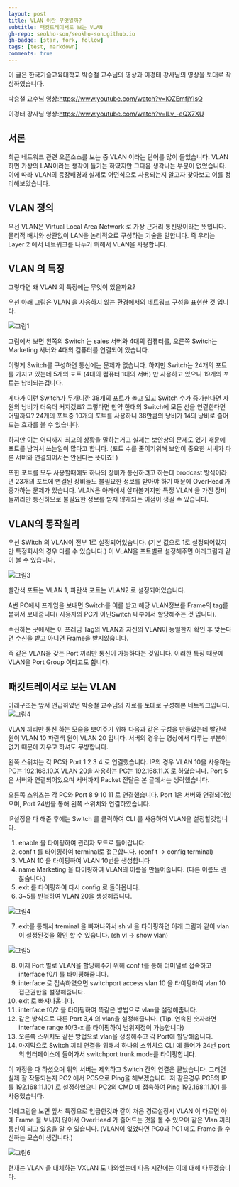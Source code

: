 ```yaml
---
layout: post
title: VLAN 이란 무엇일까?
subtitle: 패킷트레이서로 보는 VLAN
gh-repo: seokho-son/seokho-son.github.io
gh-badge: [star, fork, follow]
tags: [test, markdown]
comments: true
---
```


이 글은 한국기술교육대학교 박승철 교수님의 영상과 이경태 강사님의 영상을 토대로 작성하였습니다. 

박승철 교수님 영상:https://www.youtube.com/watch?v=lOZEmfjYIsQ

이경태 강사님 영상:https://www.youtube.com/watch?v=ILv_-eQX7XU

## 서론

최근 네트워크 관련 오픈소스를 보는 중 VLAN 이라는 단어를 많이 들었습니다. VLAN 하면 가상의 LAN이라는 생각이 들기는 하였지만 
그다음 생각나는 부분이 없었습니다. 이에 따라 VLAN의 등장배경과 실제로 어떤식으로 사용되는지 알고자 찾아보고 이를 정리해보았습니다.



## VLAN 정의

우선 VLAN은 Virtual Local Area Network 로 가상 근거리 통신망이라는 뜻입니다. 물리적 배치와 상관없이 LAN을 논리적으로 구성하는 기술을 말합니다.
즉 우리는 Layer 2 에서 네트워크를 나누기 위해서 VLAN을 사용합니다.

## VLAN 의 특징

그렇다면 왜 VLAN 의 특징에는 무엇이 있을까요?


우선 아래 그림은 VLAN 을 사용하지 않는 환경에서의 네트워크 구성을 표현한 것 입니다.

![그림1](https://github.com/jaeyoung0826/jaeyoung0826.github.io/blob/76543f3076b39df0d7ae2a49a4b5fb6c4b7c64f0/assets/img/vlan-1.PNG)


그림에서 보면 왼쪽의 Switch 는 sales 서버와 4대의 컴퓨터를, 오른쪽 Switch는 Marketing 서버와 4대의 컴퓨터를 연결되어 있습니다.

이렇게 Switch를 구성하면 통신에는 문제가 없습니다.
하지만 Switch는 24개의 포트를 가지고 있는데 5개의 포트 (4대의 컴퓨터 1대의 서버) 만 사용하고 있으니 19개의 포트는 낭비되는겁니다. 


게다가 이런 Switch가 두개니깐 38개의 포트가 놀고 있고 Switch 수가 증가한다면 자원의 낭비가 더욱더 커지겠죠?
그렇다면 만약 한대의 Switch에 모든 선을 연결한다면 어떨까요? 24개의 포트중 10개의 포트를 사용하니 38만큼의 낭비가 14의 낭비로 줄어드는 효과를 볼 수 있습니다. 

하지만 이는 어디까지 최고의 상황을 말하는거고 실제는 보안상의 문제도 있기 때문에 포트를 남겨서 쓰는일이 많다고 합니다. (포트 수를 줄이기위해 보안이 중요한 서버가 다른 서버와 연결되어서는 안된다는 뜻이죠! )


또한 포트를 모두 사용할때에도 하나의 장비가 통신하려고 하는데 brodcast 방식이라면  23개의 포트에 연결된 장비들도 불필요한 정보를 받아야 하기 때문에 OverHead 가 증가하는 문제가 있습니다. VLAN은 아래에서 살펴볼거지만 특정 VLAN 을 가진 장비들끼리만 통신하므로 불필요한 정보를 받지 않게되는 이점이 생길 수 있습니다.


## VLAN의 동작원리

우선 SWitch 의 VLAN이 전부 1로 설정되어있습니다. (기본 값으로 1로 설정되어있지만 특정회사의 경우 다를 수 있습니다.) 이 VLAN을 포트별로 설정해주면 아래그림과 같이 볼 수 있습니다.

![그림3](https://github.com/jaeyoung0826/jaeyoung0826.github.io/blob/76543f3076b39df0d7ae2a49a4b5fb6c4b7c64f0/assets/img/vlan-3.jpg)


빨간색 포트는 VLAN 1, 파란색 포트는 VLAN2 로 설정되어있습니다. 

A번 PC에서 프레임을 보내면 Switch를 이를 받고 해당 VLAN정보를 Frame의 tag를 붙혀서 보내줍니다( 사용자의 PC가 아닌Switch 내부에서 할당해주는 것 입니다). 

수신하는 곳에서는 이 프레임 Tag의 VLAN과 자신의 VLAN이 동일한지 확인 후 맞는다면 수신을 받고 아니면 Frame을 받지않습니다.


즉 같은 VLAN을 갖는 Port 끼리만 통신이 가능하다는 것입니다. 이러한 특징 때문에 VLAN을 Port Group 이라고도 합니다.




## 패킷트레이서로 보는 VLAN

아래구조는 앞서 언급하였던 박승철 교수님의 자료를 토대로 구성해본 네트워크입니다. 
![그림4](https://github.com/jaeyoung0826/jaeyoung0826.github.io/blob/19223207729a22365437212f30dd967cad3355f1/assets/img/%EA%B5%AC%EC%A1%B0.PNG)


VLAN 끼리만 통신 하는 모습을 보여주기 위해 다음과 같은 구성을 만들었는데 빨간색 원이 VLAN 10 
파란색 원이 VLAN 20 입니다. 서버의 경우는 영상에서 다루는 부분이 없기 때문에 지우고 하셔도 무방합니다.

왼쪽 스위치는 각 PC와 Port 1 2 3 4 로 연결했습니다.  IP의 경우 VLAN 10을 사용하는 PC는 192.168.10.X  VLAN 20을 사용하는 PC는 192.168.11.X 로 하였습니다.
Port 5은 서버와 연결되어있으며 서버까지 Packet 전달은 본 글에서는 생략했습니다.

오른쪽 스위츠는 각 PC와 Port 8 9 10 11 로 연결했습니다. Port 1은 서버와 연결되어있으며, Port 24번을 통해 왼쪽 스위치와 연결하였습니다.

IP설정을 다 해준 후에는 Switch 를 클릭하여 CLI 를 사용하여 VLAN을 설정할것입니다.  

1. enable 을 타이핑하여 관리자 모드로 들어갑니다.
2. conf t 를 타이핑하여 terminal로 접근합니다. (conf t -> config terminal)
3. VLAN 10 을 타이핑하여 VLAN 10번을 생성합니다
4. name Marketing 을 타이핑하여 VLAN의 이름을 만들어줍니다. (다른 이름도 괜찮습니다.)
5. exit 를 타이핑하여 다시 config 로 돌아옵니다.
6. 3~5를 반복하여 VLAN 20을 생성해줍니다.


![그림4](https://github.com/jaeyoung0826/jaeyoung0826.github.io/blob/76543f3076b39df0d7ae2a49a4b5fb6c4b7c64f0/assets/img/vlan-5.PNG)

7. exit를 통해서 treminal 을 빠져나와서 sh vl 을 타이핑하면 아래 그림과 같이 vlan이 설정된것을 확인 할 수 있습니다. (sh vl -> show vlan)


![그림5](https://github.com/jaeyoung0826/jaeyoung0826.github.io/blob/76543f3076b39df0d7ae2a49a4b5fb6c4b7c64f0/assets/img/vlan-6.PNG)


8. 이제 Port 별로 VLAN을 할당해주기 위해 conf t를 통해 터미널로 접속하고 interface f0/1 를 타이핑해줍니다.
9. interface 로 접속하였으면 switchport access vlan 10 을 타이핑하여 vlan 10 접근권한을 설정해줍니다.
10. exit 로 빠져나옵니다.
11. interface f0/2 을 타이핑하여 똑같은 방법으로 vlan을 설정해줍니다.
12. 같은 방식으로 다른 Port 3,4 의 vlan을 설정해줍니다. (Tip. 연속된 숫자라면 interface range f0/3-x 를 타이핑하여  범위지정이 가능합니다)
13. 오른쪽 스위치도 같은 방법으로 vlan을 생성해주고 각 Port에 할당해줍니다.
14. 마지막으로 Switch 끼리 연결을 위해서 하나의 스위치으 CLI 에 들어가 24번 port의 인터페이스에 들어가서 switchport trunk mode를 타이핑합니다. 


이 과정을 다 하셨으며 위의 서버는 제외하고 Switch 간의 연결은 끝났습니다. 그러면 실제 잘 작동되는지 PC2 에서 PC5으로 Ping을 해보겠습니다.
저 같은경우 PC5의 IP 를 192.168.11.101 로 설정하였으니 PC2의 CMD 에 접속하여 Ping 192.168.11.101 를 사용했습니다.

아래그림을 보면 앞서 특징으로 언급한것과 같이 처음 경로설정시 VLAN 이 다르면 아예 Frame 을 보내지 않아서 OverHead 가 줄어드는 것을 볼 수 있으며 같은 Vlan 끼리 통신이 되고 있음을 알 수 있습니다. (VLAN이 없었다면 PC0과 PC1 에도 Frame 을 수신하는 모습이 생깁니다.) 

![그림6](https://github.com/jaeyoung0826/jaeyoung0826.github.io/blob/19223207729a22365437212f30dd967cad3355f1/assets/img/vlan-10.PNG)

현재는 VLAN 을 대체하는 VXLAN 도 나와있는데 다음 시간에는 이에 대해 다루겠습니다.




